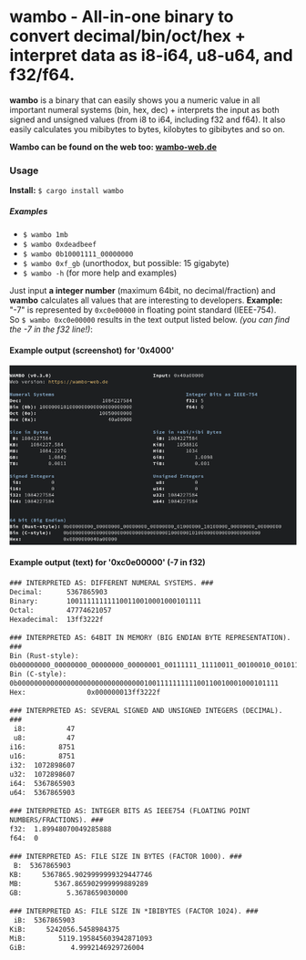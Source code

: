 # wambo - All-in-one binary to convert decimal/bin/oct/hex + interpret data as i8-i64, u8-u64, and f32/f64.

**wambo** is a binary that can easily shows you a numeric value in all important
numeral systems (bin, hex, dec) + interprets the input as both signed 
and unsigned values (from i8 to i64, including f32 and f64). It also
easily calculates you mibibytes to bytes, kilobytes to gibibytes and so on.

**Wambo can be found on the web too: [wambo-web.de](wambo-web.de)**

### Usage
**Install:** `$ cargo install wambo`
##### Examples
- `$ wambo 1mb`
- `$ wambo 0xdeadbeef`
- `$ wambo 0b10001111_00000000`
- `$ wambo 0xf_gb` (unorthodox, but possible: 15 gigabyte)
- `$ wambo -h` (for more help and examples)

Just input **a integer number** (maximum 64bit, no decimal/fraction) and **wambo** calculates
all values that are interesting to developers. **Example:** \
"-7" is represented by `0xc0e00000` in floating point standard (IEEE-754). \
So `$ wambo 0xc0e00000` results in the text output listed below.
*(you can find the -7 in the f32 line!)*:

#### Example output (screenshot) for '0x4000'
![Example output in terminal](screenshot.png "Colorful output in terminal")


#### Example output (text) for '0xc0e00000' (-7 in f32)
```
### INTERPRETED AS: DIFFERENT NUMERAL SYSTEMS. ###
Decimal:      5367865903
Binary:       100111111111100110010001000101111
Octal:        47774621057
Hexadecimal:  13ff3222f

### INTERPRETED AS: 64BIT IN MEMORY (BIG ENDIAN BYTE REPRESENTATION). ###
Bin (Rust-style):  0b00000000_00000000_00000000_00000001_00111111_11110011_00100010_00101111
Bin (C-style):     0b0000000000000000000000000000000100111111111100110010001000101111
Hex:               0x000000013ff3222f

### INTERPRETED AS: SEVERAL SIGNED AND UNSIGNED INTEGERS (DECIMAL). ###
 i8:          47
 u8:          47
i16:        8751
u16:        8751
i32:  1072898607
u32:  1072898607
i64:  5367865903
u64:  5367865903

### INTERPRETED AS: INTEGER BITS AS IEEE754 (FLOATING POINT NUMBERS/FRACTIONS). ###
f32:  1.89948070049285888
f64:  0

### INTERPRETED AS: FILE SIZE IN BYTES (FACTOR 1000). ###
 B:  5367865903
KB:     5367865.9029999999329447746
MB:        5367.865902999999889289
GB:           5.3678659030000

### INTERPRETED AS: FILE SIZE IN *IBIBYTES (FACTOR 1024). ###
 iB:  5367865903
KiB:     5242056.5458984375
MiB:        5119.195845603942871093
GiB:           4.9992146929726004

```